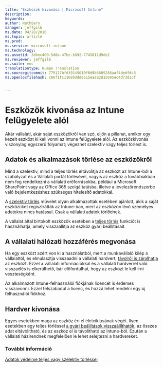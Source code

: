 ```yaml
---
title: "Eszközök kivonása | Microsoft Intune"
description: 
keywords: 
author: NathBarn
manager: jeffgilb
ms.date: 04/28/2016
ms.topic: article
ms.prod: 
ms.service: microsoft-intune
ms.technology: 
ms.assetid: 3dbec400-5d8a-47be-b892-7745811d9de2
ms.reviewer: jeffgilb
ms.suite: ems
translationtype: Human Translation
ms.sourcegitcommit: 779127bfd39145010f0d9b6609286aaf4dedfdc8
ms.openlocfilehash: c06f1fc1168b0dde515eaa82d15095ec4d73d1cf


---
```


# Eszközök kivonása az Intune felügyelete alól

Akár vállalati, akár saját eszközökről van szó, eljön a pillanat, amikor egy kezelt eszközt ki kell vonni az Intune felügyelete alól. Az eszközkivonás viszonylag egyszerű folyamat; végezhet szelektív vagy teljes törlést is.
## Adatok és alkalmazások törlése az eszközökről
Mind a szelektív, mind a teljes törlés eltávolítja az eszközt az Intune-ból a szabályzat és a Vállalati portál törlésével, vagyis az eszköz a továbbiakban nem fog rendelkezni a vállalati erőforrásokba, például a Microsoft SharePoint vagy az Office 365 szolgáltatásba, illetve a levelezőrendszerbe való bejelentkezéshez szükséges hitelesítő adatokkal.

A [szelektív törlés](use-remote-wipe-to-help-protect-data-using-microsoft-intune.md#selective-wipe) művelet olyan alkalmazottak esetében ajánlott, akik a saját eszközüket regisztrálták az Intune-ban, mert az eszközön lévő személyes adatokra nincs hatással. Csak a vállalati adatok törlődnek.

A vállalat által birtokolt eszközök esetében a [teljes törlés](use-remote-wipe-to-help-protect-data-using-microsoft-intune.md#full-wipe) funkciót is használhatja, amely visszaállítja az eszköz gyári beállításait.

## A vállalati hálózati hozzáférés megvonása
Ha egy eszközt azért von ki a használatból, mert a munkavállaló kilép a vállalattól, és elmulasztja visszaadni a vállalati hardvert, [távolról is zárolhatja](use-remote-lock-and-passcode-reset-in-microsoft-intune.md) az eszközt. Ezzel a vállalati információkkal és a vállalati hardverrel való visszaélés is elkerülhető, bár előfordulhat, hogy az eszközt le kell írni veszteségként.

Az alkalmazott Intune-felhasználói fiókjának licencét is érdemes visszavonni. Ezzel felszabadul a licenc, és hozzá lehet rendelni egy új felhasználói fiókhoz.

## Hardver kivonása
Egyes esetekben maga az eszköz éri el életciklusának végét. Ilyen esetekben egy teljes törléssel [a gyári beállítások visszaállíthatók](use-remote-wipe-to-help-protect-data-using-microsoft-intune.md), az összes adat eltávolítható, és az eszköz el is távolítható az Intune-ból. Ezután a vállalati házirendnek megfelelően le lehet selejtezni a hardvereket.

### További információ
[Adatok védelme teljes vagy szelektív törléssel](use-remote-wipe-to-help-protect-data-using-microsoft-intune.md)



<!--HONumber=Jul16_HO3-->


